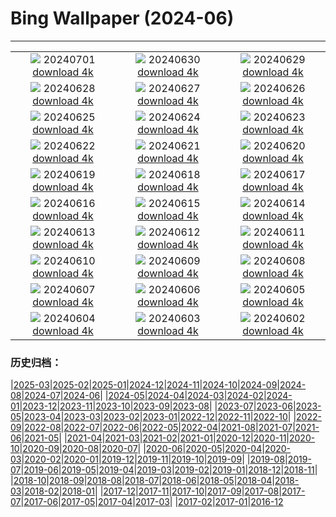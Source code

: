 # Bing Wallpaper (2024-06)
**************
| | | |
| :----: | :----: | :----: |
| ![](https://www.bing.com/th?id=OHR.ItalicaRuins_IT-IT3637207546_1920x1080.jpg) 20240701 [download 4k](https://www.bing.com/th?id=OHR.ItalicaRuins_IT-IT3637207546_UHD.jpg) | ![](https://www.bing.com/th?id=OHR.PrideItalia_IT-IT3295714060_1920x1080.jpg) 20240630 [download 4k](https://www.bing.com/th?id=OHR.PrideItalia_IT-IT3295714060_UHD.jpg) | ![](https://www.bing.com/th?id=OHR.TourCorsica_IT-IT2275929155_1920x1080.jpg) 20240629 [download 4k](https://www.bing.com/th?id=OHR.TourCorsica_IT-IT2275929155_UHD.jpg) |
| ![](https://www.bing.com/th?id=OHR.ChristopherPark_IT-IT1992922645_1920x1080.jpg) 20240628 [download 4k](https://www.bing.com/th?id=OHR.ChristopherPark_IT-IT1992922645_UHD.jpg) | ![](https://www.bing.com/th?id=OHR.FlorenceDuomo_IT-IT5589174181_1920x1080.jpg) 20240627 [download 4k](https://www.bing.com/th?id=OHR.FlorenceDuomo_IT-IT5589174181_UHD.jpg) | ![](https://www.bing.com/th?id=OHR.CardinalfishAnemone_IT-IT5257002350_1920x1080.jpg) 20240626 [download 4k](https://www.bing.com/th?id=OHR.CardinalfishAnemone_IT-IT5257002350_UHD.jpg) |
| ![](https://www.bing.com/th?id=OHR.FireWave_IT-IT4832147004_1920x1080.jpg) 20240625 [download 4k](https://www.bing.com/th?id=OHR.FireWave_IT-IT4832147004_UHD.jpg) | ![](https://www.bing.com/th?id=OHR.FloresIsland_IT-IT4545607892_1920x1080.jpg) 20240624 [download 4k](https://www.bing.com/th?id=OHR.FloresIsland_IT-IT4545607892_UHD.jpg) | ![](https://www.bing.com/th?id=OHR.DhakaBangladesh_IT-IT6657097189_1920x1080.jpg) 20240623 [download 4k](https://www.bing.com/th?id=OHR.DhakaBangladesh_IT-IT6657097189_UHD.jpg) |
| ![](https://www.bing.com/th?id=OHR.BrazilRainforest_IT-IT5114382105_1920x1080.jpg) 20240622 [download 4k](https://www.bing.com/th?id=OHR.BrazilRainforest_IT-IT5114382105_UHD.jpg) | ![](https://www.bing.com/th?id=OHR.LewaGiraffe_IT-IT6350350663_1920x1080.jpg) 20240621 [download 4k](https://www.bing.com/th?id=OHR.LewaGiraffe_IT-IT6350350663_UHD.jpg) | ![](https://www.bing.com/th?id=OHR.SummerTree_IT-IT6031529080_1920x1080.jpg) 20240620 [download 4k](https://www.bing.com/th?id=OHR.SummerTree_IT-IT6031529080_UHD.jpg) |
| ![](https://www.bing.com/th?id=OHR.CuxhavenTower_IT-IT3147341965_1920x1080.jpg) 20240619 [download 4k](https://www.bing.com/th?id=OHR.CuxhavenTower_IT-IT3147341965_UHD.jpg) | ![](https://www.bing.com/th?id=OHR.LupinIceland_IT-IT2902162777_1920x1080.jpg) 20240618 [download 4k](https://www.bing.com/th?id=OHR.LupinIceland_IT-IT2902162777_UHD.jpg) | ![](https://www.bing.com/th?id=OHR.HummingThistle_IT-IT2672242113_1920x1080.jpg) 20240617 [download 4k](https://www.bing.com/th?id=OHR.HummingThistle_IT-IT2672242113_UHD.jpg) |
| ![](https://www.bing.com/th?id=OHR.TodiView_IT-IT4184020567_1920x1080.jpg) 20240616 [download 4k](https://www.bing.com/th?id=OHR.TodiView_IT-IT4184020567_UHD.jpg) | ![](https://www.bing.com/th?id=OHR.NazareWave_IT-IT1958162870_1920x1080.jpg) 20240615 [download 4k](https://www.bing.com/th?id=OHR.NazareWave_IT-IT1958162870_UHD.jpg) | ![](https://www.bing.com/th?id=OHR.KokinoMacedonia_IT-IT5698531580_1920x1080.jpg) 20240614 [download 4k](https://www.bing.com/th?id=OHR.KokinoMacedonia_IT-IT5698531580_UHD.jpg) |
| ![](https://www.bing.com/th?id=OHR.RegistanUzbekistan_IT-IT8716524920_1920x1080.jpg) 20240613 [download 4k](https://www.bing.com/th?id=OHR.RegistanUzbekistan_IT-IT8716524920_UHD.jpg) | ![](https://www.bing.com/th?id=OHR.BigBendMilkyWay_IT-IT7811408807_1920x1080.jpg) 20240612 [download 4k](https://www.bing.com/th?id=OHR.BigBendMilkyWay_IT-IT7811408807_UHD.jpg) | ![](https://www.bing.com/th?id=OHR.ViesteItaly_IT-IT7489172458_1920x1080.jpg) 20240611 [download 4k](https://www.bing.com/th?id=OHR.ViesteItaly_IT-IT7489172458_UHD.jpg) |
| ![](https://www.bing.com/th?id=OHR.OsakaNight_IT-IT6949418703_1920x1080.jpg) 20240610 [download 4k](https://www.bing.com/th?id=OHR.OsakaNight_IT-IT6949418703_UHD.jpg) | ![](https://www.bing.com/th?id=OHR.BardenasBiosphere_IT-IT6167554797_1920x1080.jpg) 20240609 [download 4k](https://www.bing.com/th?id=OHR.BardenasBiosphere_IT-IT6167554797_UHD.jpg) | ![](https://www.bing.com/th?id=OHR.KillikRiverAlaska_IT-IT4840241449_1920x1080.jpg) 20240608 [download 4k](https://www.bing.com/th?id=OHR.KillikRiverAlaska_IT-IT4840241449_UHD.jpg) |
| ![](https://www.bing.com/th?id=OHR.HumpbackFamily_IT-IT4429880425_1920x1080.jpg) 20240607 [download 4k](https://www.bing.com/th?id=OHR.HumpbackFamily_IT-IT4429880425_UHD.jpg) | ![](https://www.bing.com/th?id=OHR.LesBravesNormandy_IT-IT3884856406_1920x1080.jpg) 20240606 [download 4k](https://www.bing.com/th?id=OHR.LesBravesNormandy_IT-IT3884856406_UHD.jpg) | ![](https://www.bing.com/th?id=OHR.MadagascarRiver_IT-IT3546941915_1920x1080.jpg) 20240605 [download 4k](https://www.bing.com/th?id=OHR.MadagascarRiver_IT-IT3546941915_UHD.jpg) |
| ![](https://www.bing.com/th?id=OHR.ChestnutBeeEater_IT-IT3152555866_1920x1080.jpg) 20240604 [download 4k](https://www.bing.com/th?id=OHR.ChestnutBeeEater_IT-IT3152555866_UHD.jpg) | ![](https://www.bing.com/th?id=OHR.CopenhagenBicycles_IT-IT2125819648_1920x1080.jpg) 20240603 [download 4k](https://www.bing.com/th?id=OHR.CopenhagenBicycles_IT-IT2125819648_UHD.jpg) | ![](https://www.bing.com/th?id=OHR.ItalyFlag_IT-IT1674511086_1920x1080.jpg) 20240602 [download 4k](https://www.bing.com/th?id=OHR.ItalyFlag_IT-IT1674511086_UHD.jpg) |

### 历史归档：

|[2025-03](/../2025-03/2025-03.md)|[2025-02](/../2025-02/2025-02.md)|[2025-01](/../2025-01/2025-01.md)|[2024-12](/../2024-12/2024-12.md)|[2024-11](/../2024-11/2024-11.md)|[2024-10](/../2024-10/2024-10.md)|[2024-09](/../2024-09/2024-09.md)|[2024-08](/../2024-08/2024-08.md)|[2024-07](/../2024-07/2024-07.md)|[2024-06](/2024-06.md)|
|[2024-05](/../2024-05/2024-05.md)|[2024-04](/../2024-04/2024-04.md)|[2024-03](/../2024-03/2024-03.md)|[2024-02](/../2024-02/2024-02.md)|[2024-01](/../2024-01/2024-01.md)|[2023-12](/../2023-12/2023-12.md)|[2023-11](/../2023-11/2023-11.md)|[2023-10](/../2023-10/2023-10.md)|[2023-09](/../2023-09/2023-09.md)|[2023-08](/../2023-08/2023-08.md)|
|[2023-07](/../2023-07/2023-07.md)|[2023-06](/../2023-06/2023-06.md)|[2023-05](/../2023-05/2023-05.md)|[2023-04](/../2023-04/2023-04.md)|[2023-03](/../2023-03/2023-03.md)|[2023-02](/../2023-02/2023-02.md)|[2023-01](/../2023-01/2023-01.md)|[2022-12](/../2022-12/2022-12.md)|[2022-11](/../2022-11/2022-11.md)|[2022-10](/../2022-10/2022-10.md)|
|[2022-09](/../2022-09/2022-09.md)|[2022-08](/../2022-08/2022-08.md)|[2022-07](/../2022-07/2022-07.md)|[2022-06](/../2022-06/2022-06.md)|[2022-05](/../2022-05/2022-05.md)|[2022-04](/../2022-04/2022-04.md)|[2021-08](/../2021-08/2021-08.md)|[2021-07](/../2021-07/2021-07.md)|[2021-06](/../2021-06/2021-06.md)|[2021-05](/../2021-05/2021-05.md)|
|[2021-04](/../2021-04/2021-04.md)|[2021-03](/../2021-03/2021-03.md)|[2021-02](/../2021-02/2021-02.md)|[2021-01](/../2021-01/2021-01.md)|[2020-12](/../2020-12/2020-12.md)|[2020-11](/../2020-11/2020-11.md)|[2020-10](/../2020-10/2020-10.md)|[2020-09](/../2020-09/2020-09.md)|[2020-08](/../2020-08/2020-08.md)|[2020-07](/../2020-07/2020-07.md)|
|[2020-06](/../2020-06/2020-06.md)|[2020-05](/../2020-05/2020-05.md)|[2020-04](/../2020-04/2020-04.md)|[2020-03](/../2020-03/2020-03.md)|[2020-02](/../2020-02/2020-02.md)|[2020-01](/../2020-01/2020-01.md)|[2019-12](/../2019-12/2019-12.md)|[2019-11](/../2019-11/2019-11.md)|[2019-10](/../2019-10/2019-10.md)|[2019-09](/../2019-09/2019-09.md)|
|[2019-08](/../2019-08/2019-08.md)|[2019-07](/../2019-07/2019-07.md)|[2019-06](/../2019-06/2019-06.md)|[2019-05](/../2019-05/2019-05.md)|[2019-04](/../2019-04/2019-04.md)|[2019-03](/../2019-03/2019-03.md)|[2019-02](/../2019-02/2019-02.md)|[2019-01](/../2019-01/2019-01.md)|[2018-12](/../2018-12/2018-12.md)|[2018-11](/../2018-11/2018-11.md)|
|[2018-10](/../2018-10/2018-10.md)|[2018-09](/../2018-09/2018-09.md)|[2018-08](/../2018-08/2018-08.md)|[2018-07](/../2018-07/2018-07.md)|[2018-06](/../2018-06/2018-06.md)|[2018-05](/../2018-05/2018-05.md)|[2018-04](/../2018-04/2018-04.md)|[2018-03](/../2018-03/2018-03.md)|[2018-02](/../2018-02/2018-02.md)|[2018-01](/../2018-01/2018-01.md)|
|[2017-12](/../2017-12/2017-12.md)|[2017-11](/../2017-11/2017-11.md)|[2017-10](/../2017-10/2017-10.md)|[2017-09](/../2017-09/2017-09.md)|[2017-08](/../2017-08/2017-08.md)|[2017-07](/../2017-07/2017-07.md)|[2017-06](/../2017-06/2017-06.md)|[2017-05](/../2017-05/2017-05.md)|[2017-04](/../2017-04/2017-04.md)|[2017-03](/../2017-03/2017-03.md)|
|[2017-02](/../2017-02/2017-02.md)|[2017-01](/../2017-01/2017-01.md)|[2016-12](/../2016-12/2016-12.md)